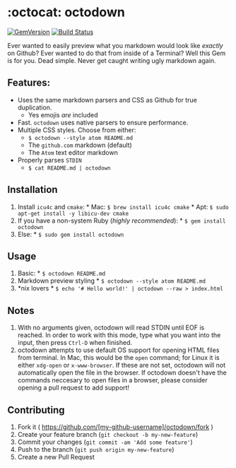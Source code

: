 :octocat: octodown
==================
[![GemVersion](https://badge.fury.io/rb/octodown.svg)](http://badge.fury.io/rb/octodown)
[![Build Status](https://travis-ci.org/ianks/octodown.svg)](https://travis-ci.org/ianks/octodown)

Ever wanted to easily preview what you markdown would look like *exactly* on
Github? Ever wanted to do that from inside of a Terminal? Well this Gem is for
you. Dead simple. Never get caught writing ugly markdown again.

## Features:

  * Uses the same markdown parsers and CSS as Github for true duplication.
    - Yes emojis *are* included
  * Fast. `octodown` uses native parsers to ensure performance.
  * Multiple CSS styles. Choose from either:
    - `$ octodown --style atom README.md`
    - The `github.com` markdown (default)
    - The `Atom` text editor markdown
  * Properly parses `STDIN`
    - `$ cat README.md | octodown`

## Installation

  1. Install `icu4c` and `cmake`:
    * Mac: `$ brew install icu4c cmake`
    * Apt: `$ sudo apt-get install -y libicu-dev cmake`
  2. If you have a non-system Ruby (*highly recommended*):
    * `$ gem install octodown`
  3. Else:
    * `$ sudo gem install octodown`

## Usage

  1. Basic:
    * `$ octodown README.md`
  2. Markdown preview styling
    * `$ octodown --style atom README.md`
  3. *nix lovers
    * `$ echo '# Hello world!' | octodown --raw > index.html`

## Notes

  1. With no arguments given, octodown will read STDIN until EOF is reached. In
  order to work with this mode, type what you want into the input, then press
  `Ctrl-D` when finished.
  2. octodown attempts to use default OS support for opening HTML files from
  terminal. In Mac, this would be the `open` command; for Linux it is either
  `xdg-open` or `x-www-browser`. If these are not set, octodown will not
  automatically open the file in the browser. If octodown doesn't have the
  commands neccesary to open files in a browser, please consider opening a pull
  request to add support!

## Contributing

1. Fork it ( https://github.com/[my-github-username]/octodown/fork )
2. Create your feature branch (`git checkout -b my-new-feature`)
3. Commit your changes (`git commit -am 'Add some feature'`)
4. Push to the branch (`git push origin my-new-feature`)
5. Create a new Pull Request
